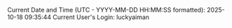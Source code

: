 Current Date and Time (UTC - YYYY-MM-DD HH:MM:SS formatted): 2025-10-18 09:35:44
Current User's Login: luckyaiman
